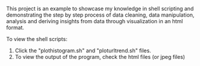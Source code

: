 This project is an example to showcase my knowledge in shell scripting and demonstrating the step by step process of data cleaning, data manipulation, analysis and deriving insights from data through visualization in an html format.

To view the shell scripts:

1. Click the "plothistogram.sh" and "ploturltrend.sh" files.
2. To view the output of the program, check the html files (or jpeg files)
